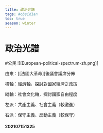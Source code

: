 ```yaml
---
title: 政治光譜
tags: #obsidian 
toc: true
season: winter
---
```

#  政治光譜
#公民
![[European-political-spectrum-zh.png]]

由來：[[法國大革命]]後議會議席分佈

橫軸：經濟軸，探討對國家經濟之政策

縱軸：社會文化軸，探討國家自由程度

左派：共產主義、社會主義（較激進）

右派：保守主義、反動主義（較保守）

#### 202107151325

